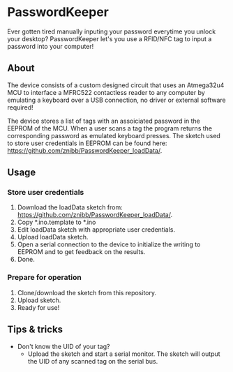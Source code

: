 # PasswordKeeper
Ever gotten tired manually inputing your password everytime you unlock your desktop? PasswordKeeper let's you use a RFID/NFC tag to input a password into your computer!
## About

The device consists of a custom designed circuit that uses an Atmega32u4 MCU to interface a MFRC522 contactless reader to any computer by emulating a keyboard over a USB connection, no driver or external software required!

The device stores a list of tags with an assoiciated password in the EEPROM of the MCU. When a user scans a tag the program returns the corresponding password as emulated keyboard presses. The sketch used to store user credentials in EEPROM can be found here: https://github.com/znibb/PasswordKeeper_loadData/.

## Usage
### Store user credentials
1. Download the loadData sketch from: https://github.com/znibb/PasswordKeeper_loadData/.
2. Copy *.ino.template to *.ino
3. Edit loadData sketch with appropriate user credentials.
4. Upload loadData sketch.
5. Open a serial connection to the device to initialize the writing to EEPROM and to get feedback on the results.
6. Done.

### Prepare for operation
1. Clone/download the sketch from this repository.
2. Upload sketch.
3. Ready for use!

## Tips & tricks
- Don't know the UID of your tag? 
  - Upload the sketch and start a serial monitor. The sketch will output the UID of any scanned tag on the serial bus.
